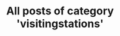---
layout: archive
which_category: visitingstations
title: All posts of category 'visitingstations'
---